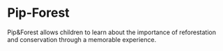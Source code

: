 # Pip-Forest
Pip&amp;Forest allows children to learn about the importance of reforestation and conservation through a memorable experience. 
